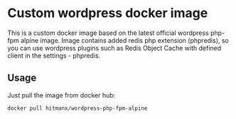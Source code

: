 # Custom wordpress docker image
This is a custom docker image based on the latest official wordpress php-fpm alpine image.
Image contains added redis php extension (phpredis), so you can use wordpress plugins such as Redis Object Cache with defined client in the settings - phpredis.
## Usage
Just pull the image from docker hub:
```
docker pull hitmanx/wordpress-php-fpm-alpine
```
